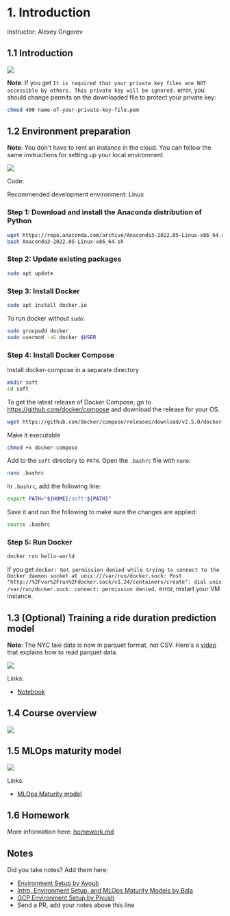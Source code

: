 # 1. Introduction

Instructor: Alexey Grigorev

## 1.1 Introduction

<a href="https://www.youtube.com/watch?v=s0uaFZSzwfI&list=PL3MmuxUbc_hIUISrluw_A7wDSmfOhErJK">
  <img src="images/thumbnail-1-01.jpg">
</a>

**Note**: If you get `It is required that your private key files are NOT accessible by others. This private key will be ignored.` error, you should change permits on the downloaded file to protect your private key:

 ```sh
chmod 400 name-of-your-private-key-file.pem
```


## 1.2 Environment preparation

**Note**: You don't have to rent an instance in the cloud. You can follow the same instructions 
for setting up your local environment. 

<a href="https://www.youtube.com/watch?v=IXSiYkP23zo&list=PL3MmuxUbc_hIUISrluw_A7wDSmfOhErJK">
  <img src="images/thumbnail-1-02.jpg">
</a>


Code:

Recommended development environment: Linux

### Step 1: Download and install the Anaconda distribution of Python
```sh
wget https://repo.anaconda.com/archive/Anaconda3-2022.05-Linux-x86_64.sh
bash Anaconda3-2022.05-Linux-x86_64.sh
```

### Step 2: Update existing packages

```sh
sudo apt update
```

### Step 3: Install Docker

```sh
sudo apt install docker.io
```

To run docker without `sudo`:

```sh
sudo groupadd docker
sudo usermod -aG docker $USER
```

### Step 4: Install Docker Compose

Install docker-compose in a separate directory

```sh
mkdir soft
cd soft
```

To get the latest release of Docker Compose, go to https://github.com/docker/compose and download the release for your OS.

```sh
wget https://github.com/docker/compose/releases/download/v2.5.0/docker-compose-linux-x86_64 -O docker-compose
```

Make it executable

```sh
chmod +x docker-compose
```

Add to the `soft` directory to `PATH`. Open the `.bashrc` file with `nano`:

```sh
nano .bashrc
```

In `.bashrc`, add the following line:

```bash
export PATH="${HOME}/soft:${PATH}"
```

Save it and run the following to make sure the changes are applied:

```bash
source .bashrc
```


### Step 5: Run Docker

```sh
docker run hello-world
```

If you get `docker: Got permission denied while trying to connect to the Docker daemon socket at unix:///var/run/docker.sock: Post "http://%2Fvar%2Frun%2Fdocker.sock/v1.24/containers/create": dial unix /var/run/docker.sock: connect: permission denied.` error, restart your VM instance. 


## 1.3 (Optional) Training a ride duration prediction model

**Note**: The NYC taxi data is now in parquet format, not CSV.
Here's a [video](https://www.youtube.com/watch?v=r94QjpX9vSE&list=PL3MmuxUbc_hIUISrluw_A7wDSmfOhErJK) that explains how to 
read parquet data.

<a href="https://www.youtube.com/watch?v=iRunifGSHFc&list=PL3MmuxUbc_hIUISrluw_A7wDSmfOhErJK">
  <img src="images/thumbnail-1-03.jpg">
</a>

Links:

* [Notebook](duration-prediction.ipynb)


## 1.4 Course overview

<a href="https://www.youtube.com/watch?v=teP9KWkP6SM&list=PL3MmuxUbc_hIUISrluw_A7wDSmfOhErJK">
  <img src="images/thumbnail-1-04.jpg">
</a>



## 1.5 MLOps maturity model

<a href="https://www.youtube.com/watch?v=XwTH8BDGzYk&list=PL3MmuxUbc_hIUISrluw_A7wDSmfOhErJK">
  <img src="images/thumbnail-1-05.jpg">
</a>

Links: 

* [MLOps Maturity model](https://docs.microsoft.com/en-us/azure/architecture/example-scenario/mlops/mlops-maturity-model)



## 1.6 Homework

More information here: [homework.md](homework.md)


## Notes

Did you take notes? Add them here:

* [Environment Setup by Ayoub](https://github.com/ayoub-berdeddouch/mlops-journey/blob/main/intro-01.md)
* [Intro, Environment Setup, and MLOps Maturity Models by Bala](https://github.com/balapriyac/DTC-MLOps-Zoomcamp/tree/main/week1)
* [GCP Environment Setup by Piyush](https://github.com/piyush-an/MLOps-ZoomCamp/blob/main/01-Introduction/infrastructure.md)
* Send a PR, add your notes above this line
